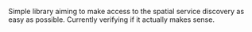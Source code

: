 Simple library aiming to make access to the spatial service discovery as 
easy as possible. Currently verifying if it actually makes sense.